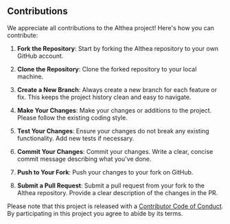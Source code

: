 ## Contributions

We appreciate all contributions to the Althea project! Here's how you can contribute:

1. **Fork the Repository**: Start by forking the Althea repository to your own GitHub account.

2. **Clone the Repository**: Clone the forked repository to your local machine.

3. **Create a New Branch**: Always create a new branch for each feature or fix. This keeps the project history clean and easy to navigate.

4. **Make Your Changes**: Make your changes or additions to the project. Please follow the existing coding style.

5. **Test Your Changes**: Ensure your changes do not break any existing functionality. Add new tests if necessary.

6. **Commit Your Changes**: Commit your changes. Write a clear, concise commit message describing what you've done.

7. **Push to Your Fork**: Push your changes to your fork on GitHub.

8. **Submit a Pull Request**: Submit a pull request from your fork to the Althea repository. Provide a clear description of the changes in the PR.

Please note that this project is released with a [Contributor Code of Conduct](CODE_OF_CONDUCT.md). By participating in this project you agree to abide by its terms.
